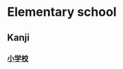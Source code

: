 # Elementary school

## Kanji
### [小](../Kanji/kanji-dict/小.md)[学](../Kanji/kanji-dict/学.md)[校](../Kanji/kanji-dict/校.md)